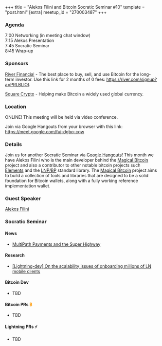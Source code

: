+++
title = "Alekos Filini and Bitcoin Socratic Seminar #10"
template = "post.html"
[extra]
meetup_id = "270003487"
+++

### Agenda

7:00 Networking (in meeting chat window)  
7:15 Alekos Presentation  
7:45 Socratic Seminar  
8:45 Wrap-up  

### Sponsors

[River Financial](https://river.com/) - The best place to buy, sell, and use Bitcoin for the long-term investor. Use this link for 2 months of 0 fees: <https://river.com/signup?a=PRLBLIOI>.

[Square Crypto](https://twitter.com/sqcrypto) - Helping make Bitcoin a widely used global currency.

 ### Location

ONLINE! This meeting will be held via video conference. 

Join via Google Hangouts from your browser with this link: <https://meet.google.com/fuj-dgbq-cqw>

### Details

Join us for another Socratic Seminar via [Google Hangouts](https://meet.google.com/fuj-dgbq-cqw)! This month we have 
Alekos Filini who is the main developer behind the [Magical Bitcoin](https://magicalbitcoin.org/) project and also a 
contributor to other notable bitcoin projects such [Elements](https://github.com/ElementsProject) and the 
[LNP/BP](https://github.com/LNP-BP) standard library. The [Magical Bitcoin](https://github.com/MagicalBitcoin) 
project aims to build a collection of tools and libraries that are designed to be a solid foundation for Bitcoin 
wallets, along with a fully working reference implementation wallet.

### Guest Speaker

[Alekos Filini](https://twitter.com/afilini)

### Socratic Seminar

#### News

   - [MultiPath Payments and the Super Highway](https://lightning.engineering/posts/2020-05-07-mpp/)

#### Research

   - [\[Lightning-dev\] On the scalability issues of onboarding millions of LN mobile clients](https://lists.linuxfoundation.org/pipermail/lightning-dev/2020-May/002678.html)

   
#### Bitcoin Dev

   - TBD

#### Bitcoin PRs <font color="#FF9900">₿</font>

   - TBD

#### Lightning PRs ⚡ 

   - TBD